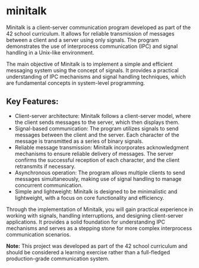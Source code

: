 # minitalk

Minitalk is a client-server communication program developed as part of the 42 school curriculum. It allows for reliable transmission of messages between a client and a server using only signals. The program demonstrates the use of interprocess communication (IPC) and signal handling in a Unix-like environment.

The main objective of Minitalk is to implement a simple and efficient messaging system using the concept of signals. It provides a practical understanding of IPC mechanisms and signal handling techniques, which are fundamental concepts in system-level programming.

## Key Features:

- Client-server architecture: Minitalk follows a client-server model, where the client sends messages to the server, which then displays them.
- Signal-based communication: The program utilizes signals to send messages between the client and the server. Each character of the message is transmitted as a series of binary signals.
- Reliable message transmission: Minitalk incorporates acknowledgment mechanisms to ensure reliable delivery of messages. The server confirms the successful reception of each character, and the client retransmits if necessary.
- Asynchronous operation: The program allows multiple clients to send messages simultaneously, making use of signal handling to manage concurrent communication.
- Simple and lightweight: Minitalk is designed to be minimalistic and lightweight, with a focus on core functionality and efficiency.

Through the implementation of Minitalk, you will gain practical experience in working with signals, handling interruptions, and designing client-server applications. It provides a solid foundation for understanding IPC mechanisms and serves as a stepping stone for more complex interprocess communication scenarios.

**Note:** This project was developed as part of the 42 school curriculum and should be considered a learning exercise rather than a full-fledged production-grade communication system.
